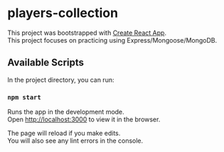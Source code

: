 # players-collection

This project was bootstrapped with [Create React App](https://github.com/facebook/create-react-app).
<br/>
This project focuses on practicing using Express/Mongoose/MongoDB.


## Available Scripts

In the project directory, you can run:

### `npm start`

Runs the app in the development mode.<br />
Open [http://localhost:3000](http://localhost:3000) to view it in the browser.

The page will reload if you make edits.<br />
You will also see any lint errors in the console.
